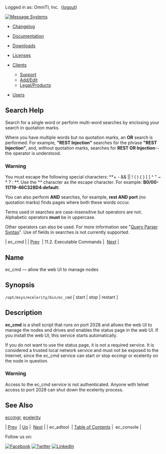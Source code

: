 Logged in as: OmniTI, Inc.  ([logout](https://support.messagesystems.com/logout.php))

[![Message Systems](https://support.messagesystems.com/images/ms-white205.png)](https://support.messagesystems.com/start.php) 

*   [Changelog](https://support.messagesystems.com/start.php?show=changelog)
*   [Documentation](https://support.messagesystems.com/docs/)
*   [Downloads](https://support.messagesystems.com/start.php)

*   [Licenses](https://support.messagesystems.com/license_summary.php)
*   <a href="">Clients</a>
    *   [Support](https://support.messagesystems.com/cs.php)
    *   [Add/Edit](https://support.messagesystems.com/edit_client.php)
    *   [Legal/Products](https://support.messagesystems.com/edit_products.php)
*   [Users](https://support.messagesystems.com/edit_customer.php)

## Search Help

Search for a single word or perform multi-word searches by enclosing your search in quotation marks.

Where you have multiple words but no quotation marks, an **OR** search is performed. For example, **"REST Injection"** searches for the phrase **"REST Injection"**, and, without quotation marks, searches for **REST OR Injection**--the operator is understood.

### Warning

You must escape the following special characters: **+ - && || ! ( ) { } [ ] ^ " ~ * ? : \**. Use the **\** character as the escape character. For example: **B0/00-11719-46C328D4\:default\:**

You can also perform **AND** searches, for example, **rest AND port** (no quotation marks) finds pages where both these words occur.

Terms used in searches are case-insensitive but operators are not. Alphabetic operators **must** be in uppercase.

Other operators can also be used. For more information see "[Query Parser Syntax](https://lucene.apache.org/core/old_versioned_docs/versions/3_0_0/queryparsersyntax.html)". Use of fields in searches is not currently supported.

| ec_cmd |
| [Prev](executable.ec_adtool.php)  | 11.2. Executable Commands |  [Next](executable.ec_console.php) |

<a name="executable.ec_cmd"></a>
## Name

ec_cmd — allow the web UI to manage nodes

## Synopsis

`/opt/msys/ecelerity/bin/ec_cmd` [ start | stop | restart ]

<a name="idp13276064"></a>
## Description

**ec_cmd** is a shell script that runs on port 2028 and allows the web UI to manage the nodes and drives and enables the status page in the web UI. If you install the web UI, this service starts automatically.

If you do not want to use the status page, it is not a required service. It is considered a trusted local network service and must not be exposed to the Internet, since the ec_cmd service can start or stop eccmgr or ecelerity on the node in question.

### Warning

Access to the ec_cmd service is not authenticated. Anyone with telnet access to port 2028 can shut down the ecelerity process.

<a name="idp13279904"></a>
## See Also

[eccmgr](executable.eccmgr.php "eccmgr"), [ecelerity](executable.ecelerity.php "ecelerity")

| [Prev](executable.ec_adtool.php)  | [Up](exe.commands.details.php) |  [Next](executable.ec_console.php) |
| ec_adtool  | [Table of Contents](index.php) |  ec_console |

Follow us on:

[![Facebook](https://support.messagesystems.com/images/icon-facebook.png)](http://www.facebook.com/messagesystems) [![Twitter](https://support.messagesystems.com/images/icon-twitter.png)](http://twitter.com/#!/MessageSystems) [![LinkedIn](https://support.messagesystems.com/images/icon-linkedin.png)](http://www.linkedin.com/company/message-systems)